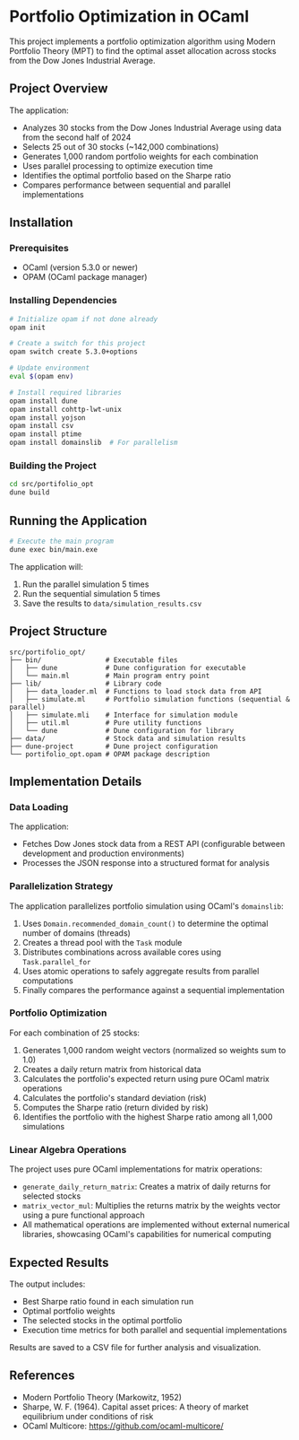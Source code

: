 # Portfolio Optimization in OCaml

This project implements a portfolio optimization algorithm using Modern Portfolio Theory (MPT) to find the optimal asset allocation across stocks from the Dow Jones Industrial Average.

## Project Overview

The application:
- Analyzes 30 stocks from the Dow Jones Industrial Average using data from the second half of 2024
- Selects 25 out of 30 stocks (~142,000 combinations)
- Generates 1,000 random portfolio weights for each combination
- Uses parallel processing to optimize execution time
- Identifies the optimal portfolio based on the Sharpe ratio
- Compares performance between sequential and parallel implementations

## Installation

### Prerequisites

- OCaml (version 5.3.0 or newer)
- OPAM (OCaml package manager)

### Installing Dependencies

```bash
# Initialize opam if not done already
opam init

# Create a switch for this project
opam switch create 5.3.0+options

# Update environment
eval $(opam env)

# Install required libraries
opam install dune
opam install cohttp-lwt-unix
opam install yojson
opam install csv
opam install ptime
opam install domainslib  # For parallelism
```

### Building the Project

```bash
cd src/portifolio_opt
dune build
```

## Running the Application

```bash
# Execute the main program
dune exec bin/main.exe
```

The application will:
1. Run the parallel simulation 5 times
2. Run the sequential simulation 5 times
3. Save the results to `data/simulation_results.csv`

## Project Structure

```
src/portifolio_opt/
├── bin/                # Executable files
│   ├── dune            # Dune configuration for executable
│   └── main.ml         # Main program entry point
├── lib/                # Library code
│   ├── data_loader.ml  # Functions to load stock data from API
│   ├── simulate.ml     # Portfolio simulation functions (sequential & parallel)
│   ├── simulate.mli    # Interface for simulation module
│   ├── util.ml         # Pure utility functions
│   └── dune            # Dune configuration for library
├── data/               # Stock data and simulation results
├── dune-project        # Dune project configuration
└── portifolio_opt.opam # OPAM package description
```

## Implementation Details

### Data Loading

The application:
- Fetches Dow Jones stock data from a REST API (configurable between development and production environments)
- Processes the JSON response into a structured format for analysis

### Parallelization Strategy

The application parallelizes portfolio simulation using OCaml's `domainslib`:

1. Uses `Domain.recommended_domain_count()` to determine the optimal number of domains (threads)
2. Creates a thread pool with the `Task` module
3. Distributes combinations across available cores using `Task.parallel_for`
4. Uses atomic operations to safely aggregate results from parallel computations
5. Finally compares the performance against a sequential implementation

### Portfolio Optimization

For each combination of 25 stocks:
1. Generates 1,000 random weight vectors (normalized so weights sum to 1.0)
2. Creates a daily return matrix from historical data
3. Calculates the portfolio's expected return using pure OCaml matrix operations
4. Calculates the portfolio's standard deviation (risk)
5. Computes the Sharpe ratio (return divided by risk)
6. Identifies the portfolio with the highest Sharpe ratio among all 1,000 simulations

### Linear Algebra Operations

The project uses pure OCaml implementations for matrix operations:
- `generate_daily_return_matrix`: Creates a matrix of daily returns for selected stocks
- `matrix_vector_mul`: Multiplies the returns matrix by the weights vector using a pure functional approach
- All mathematical operations are implemented without external numerical libraries, showcasing OCaml's capabilities for numerical computing

## Expected Results

The output includes:
- Best Sharpe ratio found in each simulation run
- Optimal portfolio weights
- The selected stocks in the optimal portfolio
- Execution time metrics for both parallel and sequential implementations

Results are saved to a CSV file for further analysis and visualization.

## References

- Modern Portfolio Theory (Markowitz, 1952)
- Sharpe, W. F. (1964). Capital asset prices: A theory of market equilibrium under conditions of risk
- OCaml Multicore: https://github.com/ocaml-multicore/